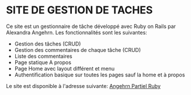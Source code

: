 # SITE DE GESTION DE TACHES #

Ce site est un gestionnaire de tâche développé avec Ruby on Rails par Alexandra Angehrn. Les fonctionnalités sont les suivantes:

* Gestion des tâches (CRUD)
* Gestion des commentaires de chaque tâche (CRUD)
* Liste des commentaires
* Page statique A propos
* Page Home avec layout différent et menu
* Authentification basique sur toutes les pages sauf la home et à propos

Le site est disponible à l'adresse suivante: [Angehrn Partiel Ruby](https://angehrn-ruby-partiel.herokuapp.com)
